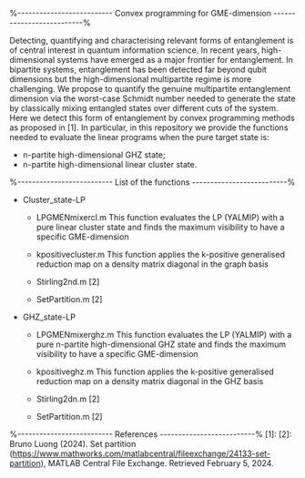 %-------------------------- Convex programming for GME-dimension --------------------------%

Detecting, quantifying and characterising relevant forms of entanglement is of central interest in quantum information science. 
In recent years, high-dimensional systems have emerged as a major frontier for entanglement. In bipartite systems, entanglement has been 
detected far beyond qubit dimensions but the high-dimensional multipartite regime is more challenging. We propose to quantify the genuine
multipartite entanglement dimension via the worst-case Schmidt number needed to generate the state by classically mixing entangled states
over different cuts of the system.
Here we detect this form of entanglement by convex programming methods as proposed in [1].
In particular, in this repository we provide the functions needed to evaluate the linear programs when the pure target state is:
- n-partite high-dimensional GHZ state;
- n-partite high-dimensional linear cluster state.

%-------------------------- List of the functions --------------------------%

- Cluster_state-LP
  - LPGMENmixercl.m
    This function evaluates the LP (YALMIP) with a pure linear cluster state and finds the maximum visibility to have a specific GME-dimension
    
  - kpositivecluster.m
    This function applies the k-positive generalised reduction map on a density matrix diagonal in the graph basis
    
  - Stirling2nd.m [2]
  - SetPartition.m [2]
 
- GHZ_state-LP
  - LPGMENmixerghz.m
    This function evaluates the LP (YALMIP) with a pure n-partite high-dimensional GHZ state and finds the maximum visibility to have a specific
    GME-dimension
    
  - kpositiveghz.m
    This function applies the k-positive generalised reduction map on a density matrix diagonal in the GHZ basis
    
  - Stirling2dn.m [2]
  - SetPartition.m [2]


%-------------------------- References --------------------------%
[1]: 
[2]: Bruno Luong (2024). Set partition (https://www.mathworks.com/matlabcentral/fileexchange/24133-set-partition), MATLAB Central File Exchange. Retrieved February 5, 2024.
